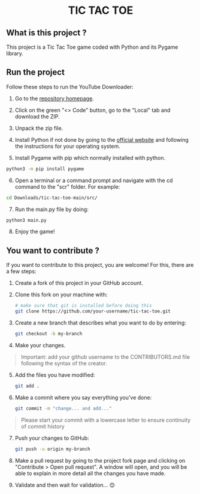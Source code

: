 <h1 align="center">TIC TAC TOE</h1>

## What is this project ?

This project is a Tic Tac Toe game coded with Python and its Pygame library.

## Run the project

Follow these steps to run the YouTube Downloader:

1. Go to the [repository homepage](https://github.com/timotheeMM/tic-tac-toe).

2. Click on the green "<> Code" button, go to the "Local" tab and download the ZIP.

3. Unpack the zip file.

4. Install Python if not done by going to the [official website](https://www.python.org/downloads/) and following the instructions for your operating system.

5. Install Pygame with pip which normally installed with python.

```sh
python3 -m pip install pygame
```

6. Open a terminal or a command prompt and navigate with the cd command to the "scr" folder. For example:

```sh
cd Downloads/tic-tac-toe-main/src/
```

7. Run the main.py file by doing:

```sh
python3 main.py
```

8. Enjoy the game!

## You want to contribute ?

If you want to contribute to this project, you are welcome! For this, there are a few steps:

1. Create a fork of this project in your GitHub account.

2. Clone this fork on your machine with:

    ```sh
    # make sure that git is installed before doing this
    git clone https://github.com/your-username/tic-tac-toe.git
    ```

3. Create a new branch that describes what you want to do by entering:

    ```sh
    git checkout -b my-branch
    ```

4. Make your changes.

> Important: add your github username to the CONTRIBUTORS.md file following the syntax of the creator.

5. Add the files you have modified:

    ```sh
    git add .
    ```

6. Make a commit where you say everything you’ve done:

    ```sh
    git commit -m "change... and add..."
    ```

> Please start your commit with a lowercase letter to ensure continuity of commit history

7. Push your changes to GitHub:

    ```sh
    git push -u origin my-branch
    ```

8. Make a pull request by going to the project fork page and clicking on "Contribute > Open pull request". A window will open, and you will be able to explain in more detail all the changes you have made.

9. Validate and then wait for validation... :blush:

